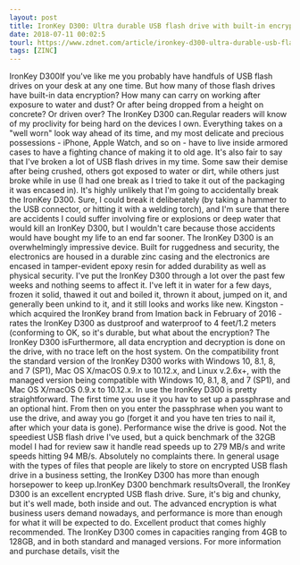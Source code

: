 ```yaml
---
layout: post
title: IronKey D300: Ultra durable USB flash drive with built-in encryption
date: 2018-07-11 00:02:5
tourl: https://www.zdnet.com/article/ironkey-d300-ultra-durable-usb-flash-drive-with-built-in-encryption/
tags: [ZINC]
---
```

IronKey D300If you've like me you probably have handfuls of USB flash drives on your desk at any one time. But how many of those flash drives have built-in data encryption? How many can carry on working after exposure to water and dust? Or after being dropped from a height on concrete? Or driven over? The IronKey D300 can.Regular readers will know of my proclivity for being hard on the devices I own. Everything takes on a "well worn" look way ahead of its time, and my most delicate and precious possessions - iPhone, Apple Watch, and so on - have to live inside armored cases to have a fighting chance of making it to old age. It's also fair to say that I've broken a lot of USB flash drives in my time. Some saw their demise after being crushed, others got exposed to water or dirt, while others just broke while in use (I had one break as I tried to take it out of the packaging it was encased in). It's highly unlikely that I'm going to accidentally break the IronKey D300. Sure, I could break it deliberately (by taking a hammer to the USB connector, or hitting it with a welding torch), and I'm sure that there are accidents I could suffer involving fire or explosions or deep water that would kill an IronKey D300, but I wouldn't care because those accidents would have bought my life to an end far sooner. The IronKey D300 is an overwhelmingly impressive device. Built for ruggedness and security, the electronics are housed in a durable zinc casing and the electronics are encased in tamper-evident epoxy resin for added durability as well as physical security. I've put the IronKey D300 through a lot over the past few weeks and nothing seems to affect it. I've left it in water for a few days, frozen it solid, thawed it out and boiled it, thrown it about, jumped on it, and generally been unkind to it, and it still looks and works like new. Kingston - which acquired the IronKey brand from Imation back in February of 2016 - rates the IronKey D300 as dustproof and waterproof to 4 feet/1.2 meters (conforming to OK, so it's durable, but what about the encryption? The IronKey D300 isFurthermore, all data encryption and decryption is done on the drive, with no trace left on the host system. On the compatibility front the standard version of the IronKey D300 works with Windows 10, 8.1, 8, and 7 (SP1), Mac OS X/macOS 0.9.x to 10.12.x, and Linux v.2.6x+, with the managed version being compatible with Windows 10, 8.1, 8, and 7 (SP1), and Mac OS X/macOS 0.9.x to 10.12.x. In use the IronKey D300 is pretty straightforward. The first time you use it you hav to set up a passphrase and an optional hint. From then on you enter the passphrase when you want to use the drive, and away you go (forget it and you have ten tries to nail it, after which your data is gone). Performance wise the drive is good. Not the speediest USB flash drive I've used, but a quick benchmark of the 32GB model I had for review saw it handle read speeds up to 279 MB/s and write speeds hitting 94 MB/s. Absolutely no complaints there. In general usage with the types of files that people are likely to store on encrypted USB flash drive in a business setting, the IronKey D300 has more than enough horsepower to keep up.IronKey D300 benchmark resultsOverall, the IronKey D300 is an excellent encrypted USB flash drive. Sure, it's big and chunky, but it's well made, both inside and out. The advanced encryption is what business users demand nowadays, and performance is more than enough for what it will be expected to do. Excellent product that comes highly recommended. The IronKey D300 comes in capacities ranging from 4GB to 128GB, and in both standard and managed versions. For more information and purchase details, visit the 